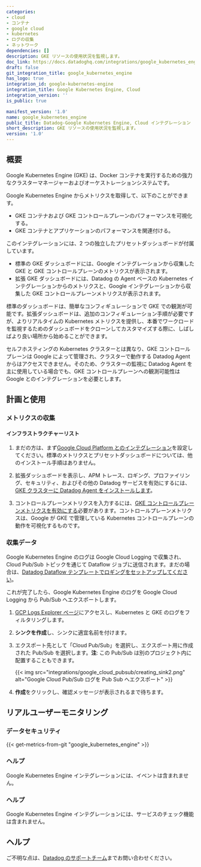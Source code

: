 ```yaml
---
categories:
- cloud
- コンテナ
- google cloud
- kubernetes
- ログの収集
- ネットワーク
dependencies: []
description: GKE リソースの使用状況を監視します。
doc_link: https://docs.datadoghq.com/integrations/google_kubernetes_engine/
draft: false
git_integration_title: google_kubernetes_engine
has_logo: true
integration_id: google-kubernetes-engine
integration_title: Google Kubernetes Engine, Cloud
integration_version: ''
is_public: true

manifest_version: '1.0'
name: google_kubernetes_engine
public_title: Datadog-Google Kubernetes Engine, Cloud インテグレーション
short_description: GKE リソースの使用状況を監視します。
version: '1.0'
---
```


<!--  SOURCED FROM https://github.com/DataDog/dogweb -->
## 概要

Google Kubernetes Engine (GKE)  は、Docker コンテナを実行するための強力なクラスターマネージャーおよびオーケストレーションシステムです。

Google Kubernetes Engine からメトリクスを取得して、以下のことができます。

- GKE コンテナおよび GKE コントロールプレーンのパフォーマンスを可視化する。
- GKE コンテナとアプリケーションのパフォーマンスを関連付ける。

このインテグレーションには、2 つの独立したプリセットダッシュボードが付属しています。

- 標準の GKE ダッシュボードには、Google インテグレーションから収集した GKE と GKE コントロールプレーンのメトリクスが表示されます。
- 拡張 GKE ダッシュボードには、Datadog の Agent ベースの Kubernetes インテグレーションからのメトリクスと、Google インテグレーションから収集した GKE コントロールプレーンメトリクスが表示されます。

標準のダッシュボードは、簡単なコンフィギュレーションで GKE での観測が可能です。拡張ダッシュボードは、追加のコンフィギュレーション手順が必要ですが、よりリアルタイムの Kubernetes メトリクスを提供し、本番でワークロードを監視するためのダッシュボードをクローンしてカスタマイズする際に、しばしばより良い場所から始めることができます。

セルフホスティングの Kubernetes クラスターとは異なり、GKE コントロールプレーンは Google によって管理され、クラスターで動作する Datadog Agent からはアクセスできません。そのため、クラスターの監視に Datadog Agent を主に使用している場合でも、GKE コントロールプレーンへの観測可能性は Google とのインテグレーションを必要とします。

## 計画と使用

### メトリクスの収集

#### インフラストラクチャーリスト

1. まだの方は、まず[Google Cloud Platform とのインテグレーション][1]を設定してください。標準のメトリクスとプリセットダッシュボードについては、他のインストール手順はありません。

2. 拡張ダッシュボードを表示し、APM トレース、ロギング、プロファイリング、セキュリティ、およびその他の Datadog サービスを有効にするには、[GKE クラスターに Datadog Agent をインストールします][2]。

3. コントロールプレーンメトリクスを入力するには、[GKE コントロールプレーンメトリクスを有効にする][3]必要があります。コントロールプレーンメトリクスは、Google が GKE で管理している Kubernetes コントロールプレーンの動作を可視化するものです。

### 収集データ

Google Kubernetes Engine のログは Google Cloud Logging で収集され、Cloud Pub/Sub トピックを通じて Dataflow ジョブに送信されます。まだの場合は、[Datadog Dataflow テンプレートでロギングをセットアップしてください][4]。

これが完了したら、Google Kubernetes Engine のログを Google Cloud Logging から Pub/Sub へエクスポートします。

1. [GCP Logs Explorer ページ][5]にアクセスし、Kubernetes と GKE のログをフィルタリングします。
2. **シンクを作成**し、シンクに適宜名前を付けます。
3. エクスポート先として「Cloud Pub/Sub」を選択し、エクスポート用に作成された Pub/Sub を選択します。**注**: この Pub/Sub は別のプロジェクト内に配置することもできます。

    {{< img src="integrations/google_cloud_pubsub/creating_sink2.png" alt="Google Cloud Pub/Sub ログを Pub Sub へエクスポート" >}}

4. **作成**をクリックし、確認メッセージが表示されるまで待ちます。

## リアルユーザーモニタリング

### データセキュリティ
{{< get-metrics-from-git "google_kubernetes_engine" >}}


### ヘルプ

Google Kubernetes Engine インテグレーションには、イベントは含まれません。

### ヘルプ

Google Kubernetes Engine インテグレーションには、サービスのチェック機能は含まれません。

## ヘルプ

ご不明な点は、[Datadog のサポートチーム][7]までお問い合わせください。


[1]: https://docs.datadoghq.com/ja/integrations/google_cloud_platform/
[2]: https://docs.datadoghq.com/ja/integrations/gke/?tab=standard
[3]: https://cloud.google.com/stackdriver/docs/solutions/gke/managing-metrics#enable-control-plane-metrics
[4]: https://docs.datadoghq.com/ja/integrations/google_cloud_platform/?tab=datadogussite#log-collection
[5]: https://console.cloud.google.com/logs/viewer
[6]: https://github.com/DataDog/dogweb/blob/prod/integration/google_kubernetes_engine/google_kubernetes_engine_metadata.csv
[7]: https://docs.datadoghq.com/ja/help/
